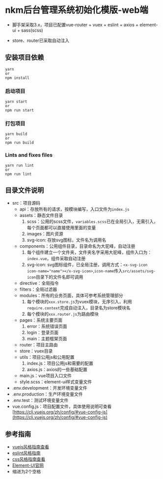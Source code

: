 # nkm后台管理系统初始化模版-web端

* 脚手架采取3.x，项目已配置vue-router + vuex + eslint + axios + element-ui + sass(scss)

* store、router已采取自动注入

## 安装项目依赖
```
yarn
or
npm install
```

### 启动项目
```
yarn start
or
npm run start
```

### 打包项目
```
yarn build
or
npm run build
```

### Lints and fixes files
```
yarn run lint
or
npm run lint
```

## 目录文件说明
* src：项目源码
   - api：存放所有的请求，按模块编写，入口文件为`index.js`
   - assets：静态文件目录
      1. scss：公用的scss文件，`variables.scss`已在全局引入，无需引入，每个页面都可以直接使用里面的变量
      1. images：图片资源
      1. svg-icon: 存放svg图标，文件名为调用名
   - components：公用组件目录，目录命名为大驼峰，自动注册
      1. 每个组件建立一个文件夹，文件夹名字采用大驼峰，组件入口为：`index.vue`，组件采取自动注册
      1. svg-icon: svg图标组件，已全局注册，调用方式：`<x-svg-icon icon-name="name"></x-svg-icon>`,`icon-name`传入`src/assets/svg-icon`目录下的文件名即可调用
   - directive：全局指令
   - filters：全局过滤器
   - modules：所有的业务页面，具体可参考系统管理部分
      1. 每个模块的`xxx.store.js`为vuex模块，无序引入，利用`require.context`完成自动注入，目录名为store模块名
      1. 每个模块的`xxx.router.js`为路由模块
   - pages：系统主要页面
      1. error：系统错误页面
      1. login：登录页面
      1. main：主题框架页面
   - router：项目主路由
   - store：vuex目录
   - utils：项目公用js和公用配置
      1. index.js：项目公用js和需要的配置
      1. axios.js：axios的一些基础配置
   - main.js：vue项目入口文件
   - style.scss：element-ui样式变量文件
* .env.development：开发环境变量文件
* .env.production：生产环境变量文件
* .env.test：测试环境变量文件
* vue.config.js：项目配置文件，具体使用说明可查看[https://cli.vuejs.org/zh/config/#vue-config-js](https://cli.vuejs.org/zh/config/#vue-config-js)

## 参考指南
* [vuejs风格指南查看](https://cn.vuejs.org/v2/style-guide/)
* [eslint风格指南](https://github.com/standard/standard/blob/master/docs/RULES-zhcn.md)
* [css风格指南查看](https://codeguide.bootcss.com/#css)
* [Element-UI官网](http://element-cn.eleme.io/#/zh-CN/component/installation)
* 缩进为2个空格
